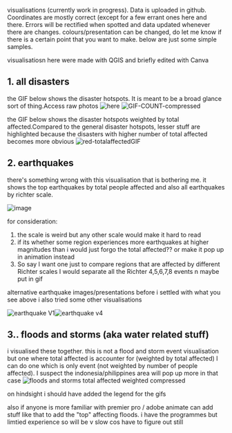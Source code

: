 visualisations
(currently work in progress). Data is uploaded in github. Coordinates are mostly correct (except for a few errant ones here and there. Errors will be rectified when spotted and data updated whenever there are changes.
colours/presentation can be changed, do let me know if there is a certain point that you want to make. below are just some simple samples.

visualisatiosn here were made with QGIS and briefly edited with Canva

## 1. all disasters
the GIF below shows the disaster hotspots. It is meant to be a broad glance sort of thing.Access raw photos ![here](https://drive.google.com/drive/folders/14j89grYSqNNQG9kRjkZz8_eG-fVk5Rj8?usp=sharing)
![GIF-COUNT-compressed](https://user-images.githubusercontent.com/90077184/139650603-f65454da-6ca6-4c83-836d-e6936b5bbe2a.gif)


the GIF below shows the disaster hotspots weighted by total affected.Compared to the general disaster hotspots, lesser stuff are highlighted because the disasters with higher number of total affected becomes more obvious
![red-totalaffectedGIF](https://user-images.githubusercontent.com/90077184/139650498-4d6715e0-18d7-4c81-b188-58878eb80a5b.gif)


## 2. earthquakes
there's something wrong with this visualisation that is bothering me. it shows the top earthquakes by total people affected and also all earthquakes by richter scale.

![image](https://drive.google.com/uc?id=1MjnJeZ9byUz1GqwiKO3JK_9VcHotjEFp)

for consideration:
1. the scale is weird but any other scale would make it hard to read
2. if its whether some region experiences more earthquakes at higher magnitudes than i would just forgo the total affected?? or make it pop up in animation instead
3. So say I want one just to compare regions that are affected by different Richter scales I would separate all the Richter 4,5,6,7,8 events n maybe put in gif

alternative earthquake images/presentations
before i settled with what you see above i also tried some other visualisations

![earthquake V1](https://user-images.githubusercontent.com/90077184/139650748-9bc569c1-3db3-4c93-92a8-095389c12dae.jpg)![earthquake v4](https://user-images.githubusercontent.com/90077184/139650754-56987f11-ea4f-4586-a5f8-6a2c586b2017.jpg)



## 3.. floods and storms (aka water related stuff)
i visualised these together. this is not a flood and storm event visualisation but one where total affected is accounter for (weighted by total affected)
I can do one which is only event (not weighted by number of people affected). I suspect the indonesia/philippines area will pop up more in that case
![floods and storms total affected weighted compressed](https://user-images.githubusercontent.com/90077184/139651418-ebdab4d7-f512-498a-9280-da2b0959c6ea.gif)

on hindsight i should have added the legend for the gifs 

also if anyone is more familiar with premier pro / adobe animate can add stuff like that to add the "top" affecting floods. i have the programmes but limtied experience so will be v slow cos have to figure out still
